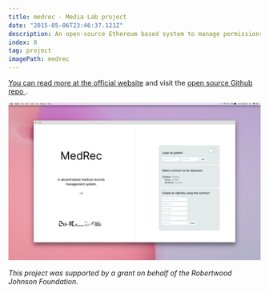 ```yaml
---
title: medrec - Media Lab project
date: "2015-05-06T23:46:37.121Z"
description: An open-source Ethereum based system to manage permissions to medical records using a blockchain.
index: 8
tag: project
imagePath: medrec
---
```





<a href="https://medrec.media.mit.edu/" target="_blank">You can read more at the official website</a> and visit the <a href="https://github.com/mitmedialab/medrec" target="_blank">open source Github repo </a>.


![altcaption](1.png)


*This project was supported by a grant on behalf of the Robertwood Johnson Foundation.*
